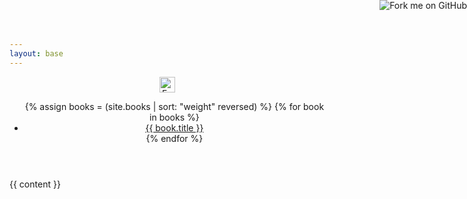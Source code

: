 ```yaml
---
layout: base
---
```

<header class="navbar docs-nav">
  <a href="https://github.com/formio/help.form.io"><img style="position: absolute; top: 0; right: 0; border: 0;" src="https://camo.githubusercontent.com/e7bbb0521b397edbd5fe43e7f760759336b5e05f/68747470733a2f2f73332e616d617a6f6e6177732e636f6d2f6769746875622f726962626f6e732f666f726b6d655f72696768745f677265656e5f3030373230302e706e67" alt="Fork me on GitHub" data-canonical-src="https://s3.amazonaws.com/github/ribbons/forkme_right_green_007200.png"></a>
  <div class="container">
    <div class="navbar-header">
      <a class="navbar-brand" href="/">
        <img height="25px;" alt="Form.io" src="{{ site.baseUrl }}/assets/formio-logo.png">
      </a>
    </div>
    <ul class="nav navbar-nav">
      {% assign books = (site.books | sort: "weight" reversed) %}
      {% for book in books %}
      <li><a href="{{ site.baseUrl }}/{{ book.book }}/{% if book.default-section %}{{ book.default-section }}/{% endif %}">{{ book.title }}</a></li>
      {% endfor %}
    </ul>
  </div>
</header>

{{ content }}